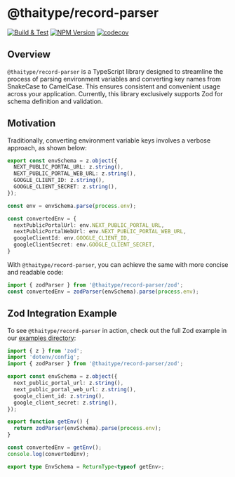 # @thaitype/record-parser

 [![Build & Test](https://github.com/thaitype/record-parser/actions/workflows/test.yml/badge.svg)](https://github.com/thaitype/record-parser/actions/workflows/test.yml)
 [![NPM Version ](https://img.shields.io/npm/v/@thaitype/record-parser)](https://www.npmjs.com/package/@thaitype/record-parser)
[![codecov](https://codecov.io/gh/thaitype/record-parser/branch/main/graph/badge.svg?token=4KIB8OINNL)](https://codecov.io/gh/thaitype/record-parser)   

## Overview

`@thaitype/record-parser` is a TypeScript library designed to streamline the process of parsing environment variables and converting key names from SnakeCase to CamelCase. This ensures consistent and convenient usage across your application. Currently, this library exclusively supports Zod for schema definition and validation.

## Motivation

Traditionally, converting environment variable keys involves a verbose approach, as shown below:

```ts
export const envSchema = z.object({
  NEXT_PUBLIC_PORTAL_URL: z.string(),
  NEXT_PUBLIC_PORTAL_WEB_URL: z.string(),
  GOOGLE_CLIENT_ID: z.string(),
  GOOGLE_CLIENT_SECRET: z.string(),
});

const env = envSchema.parse(process.env);

const convertedEnv = {
  nextPublicPortalUrl: env.NEXT_PUBLIC_PORTAL_URL,
  nextPublicPortalWebUrl: env.NEXT_PUBLIC_PORTAL_WEB_URL,
  googleClientId: env.GOOGLE_CLIENT_ID,
  googleClientSecret: env.GOOGLE_CLIENT_SECRET,
}
```

With `@thaitype/record-parser`, you can achieve the same with more concise and readable code:

```ts
import { zodParser } from '@thaitype/record-parser/zod';
const convertedEnv = zodParser(envSchema).parse(process.env);
```

## Zod Integration Example

To see `@thaitype/record-parser` in action, check out the full Zod example in our [examples directory](examples):

```ts
import { z } from 'zod';
import 'dotenv/config';
import { zodParser } from '@thaitype/record-parser/zod';

export const envSchema = z.object({
  next_public_portal_url: z.string(),
  next_public_portal_web_url: z.string(),
  google_client_id: z.string(),
  google_client_secret: z.string(),
});

export function getEnv() {
  return zodParser(envSchema).parse(process.env);
}

const convertedEnv = getEnv();
console.log(convertedEnv);

export type EnvSchema = ReturnType<typeof getEnv>;
```


